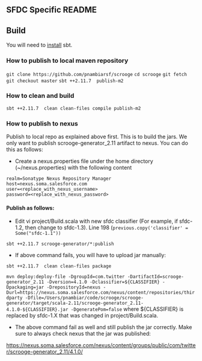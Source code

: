 SFDC Specific README
--------------------

## Build
You will need to [install](http://www.scala-sbt.org/release/tutorial/Installing-sbt-on-Mac.html) sbt.

### How to publish to local maven repository

`git clone https://github.com/pnambiarsf/scrooge`
`cd scrooge`
`git fetch`
`git checkout master`
`sbt ++2.11.7  publish-m2`

### How to clean and build

`sbt ++2.11.7  clean clean-files compile publish-m2`

### How to publish to nexus

Publish to local repo as explained above first. This is to build the jars. We only want to publish scrooge-generator_2.11 artifact to nexus. You can do this as follows:

* Create a nexus.properties file under the home directory (~/nexus.properties) with the following content

```properties
realm=Sonatype Nexus Repository Manager
host=nexus.soma.salesforce.com
user=<replace_with_nexus_username>
password=<replace_with_nexus_password>
```

#### Publish as follows:
* Edit vi project/Build.scala with new sfdc classifier (For example, if sfdc-1.2, then change to sfdc-1.3).
  Line 198 (`previous.copy('classifier' = Some("sfdc-1.1"))`

`sbt ++2.11.7 scrooge-generator/*:publish`

* If above command fails, you will have to upload jar manually:

`sbt ++2.11.7  clean clean-files package`

`mvn deploy:deploy-file -DgroupId=com.twitter -DartifactId=scrooge-generator_2.11 -Dversion=4.1.0 -Dclassifier=${CLASSIFIER} -Dpackaging=jar -DrepositoryId=nexus -Durl=https://nexus.soma.salesforce.com/nexus/content/repositories/thirdparty -Dfile=/Users/pnambiar/code/scrooge/scrooge-generator/target/scala-2.11/scrooge-generator_2.11-4.1.0-${CLASSIFIER}.jar -DgeneratePom=false` where ${CLASSIFIER} is replaced by sfdc-1.X that was changed in project/Build.scala.

* The above command fail as well and still publish the jar correctly. Make sure to always check nexus that the jar was published:

https://nexus.soma.salesforce.com/nexus/content/groups/public/com/twitter/scrooge-generator_2.11/4.1.0/
